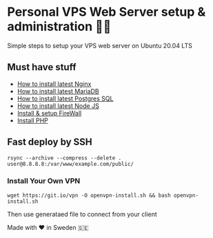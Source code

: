 # Personal VPS Web Server setup & administration 👨‍💻
Simple steps to setup your VPS web server on Ubuntu 20.04 LTS

## Must have stuff

* [How to install latest Nginx](https://github.com/markxxv/webserver/blob/main/nginx.md)
* [How to install latest MariaDB](https://github.com/markxxv/webserver/blob/main/mariadb.md)
* [How to install latest Postgres SQL](https://github.com/markxxv/webserver/blob/main/postgres.md)
* [How to install latest Node JS](https://github.com/markxxv/webserver/blob/main/nodejs.md)
* [Install & setup FireWall](https://github.com/markxxv/webserver/blob/main/firewall.md)
* [Install PHP](https://github.com/markxxv/webserver/blob/main/php.md)

## Fast deploy by SSH
```
rsync --archive --compress --delete . user@8.8.8.8:/var/www/example.com/public/
```

### Install Your Own VPN

```
wget https://git.io/vpn -O openvpn-install.sh && bash openvpn-install.sh
```
Then use generataed file to connect from your client 

Made with ♥️ in Sweden 🇸🇪
